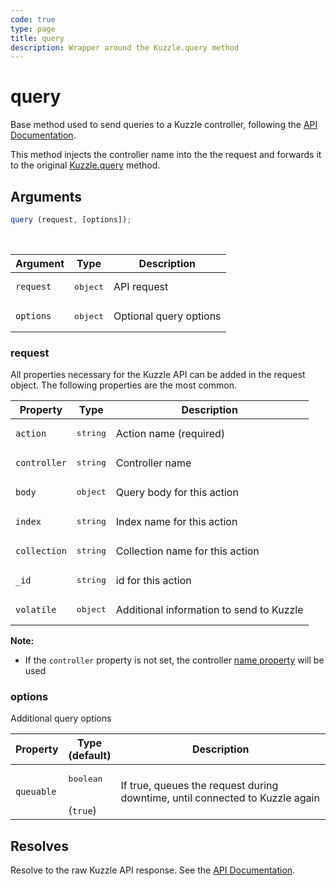 ```yaml
---
code: true
type: page
title: query
description: Wrapper around the Kuzzle.query method
---
```


# query

Base method used to send queries to a Kuzzle controller, following the [API Documentation](/core/2/api/essentials/connecting-to-kuzzle).  

This method injects the controller name into the the request and forwards it to the original [Kuzzle.query](/sdk/js/7/core-classes/kuzzle/query) method.

## Arguments

```js
query (request, [options]);
```

<br/>

| Argument  | Type   | Description            |
| -------------- | --------- | ------------- |
| `request` | <pre>object</pre> | API request  |
| `options` | <pre>object</pre> | Optional query options |

### request

All properties necessary for the Kuzzle API can be added in the request object.
The following properties are the most common.

| Property     | Type   | Description                               |
| -------------- | --------- | ------------- |
| `action`     | <pre>string</pre> | Action name (required)                   |
| `controller` | <pre>string</pre> | Controller name                           |
| `body`       | <pre>object</pre> | Query body for this action                |
| `index`      | <pre>string</pre> | Index name for this action                |
| `collection` | <pre>string</pre> | Collection name for this action           |
| `_id`        | <pre>string</pre> | id for this action                        |
| `volatile`   | <pre>object</pre> | Additional information to send to Kuzzle |

**Note:**
 - If the `controller` property is not set, the controller [name property](/sdk/js/7/core-classes/base-controller/properties) will be used

### options

Additional query options

| Property     | Type<br/>(default)    | Description   |
| -------------- | --------- | ------------- |
| `queuable` | <pre>boolean</pre><br/>(`true`) | If true, queues the request during downtime, until connected to Kuzzle again |

## Resolves

Resolve to the raw Kuzzle API response. See the [API Documentation](/core/2/api/essentials/connecting-to-kuzzle).
